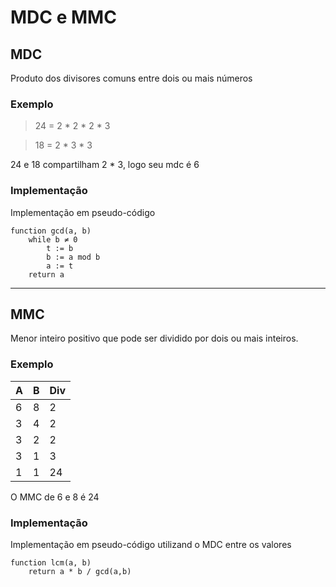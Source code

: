 # MDC e MMC

## MDC

Produto dos divisores comuns entre dois ou mais números

### Exemplo

> 24 = 2 * 2 * 2 * 3

> 18 = 2 * 3 * 3

24 e 18 compartilham 2 * 3, logo seu mdc é 6

### Implementação

Implementação em pseudo-código

```
function gcd(a, b)
    while b ≠ 0
        t := b
        b := a mod b
        a := t
    return a
```

---

## MMC

Menor inteiro positivo que pode ser dividido por dois ou mais inteiros.

### Exemplo

| A | B | Div |
| - | - | - |
| 6 | 8 | 2 |
| 3 | 4 | 2 |
| 3 | 2 | 2 |
| 3 | 1 | 3 |
| 1 | 1 | 24 |

O MMC de 6 e 8 é 24

### Implementação

Implementação em pseudo-código utilizand o MDC entre os valores

```
function lcm(a, b)
    return a * b / gcd(a,b)
```



